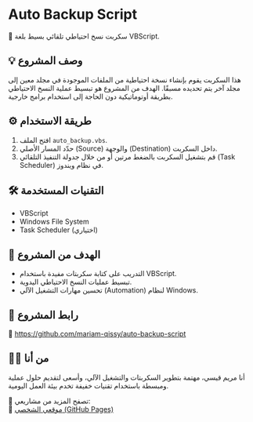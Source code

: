 # Auto Backup Script

📁 سكربت نسخ احتياطي تلقائي بسيط بلغة VBScript.

## 💡 وصف المشروع

هذا السكربت يقوم بإنشاء نسخة احتياطية من الملفات الموجودة في مجلد معين إلى مجلد آخر يتم تحديده مسبقًا. الهدف من المشروع هو تبسيط عملية النسخ الاحتياطي بطريقة أوتوماتيكية دون الحاجة إلى استخدام برامج خارجية.

## ⚙️ طريقة الاستخدام

1. افتح الملف `auto_backup.vbs`.
2. حدّد المسار الأصلي (Source) والوجهة (Destination) داخل السكربت.
3. قم بتشغيل السكربت بالضغط مرتين أو من خلال جدولة التنفيذ التلقائي (Task Scheduler) في نظام ويندوز.

## 🛠️ التقنيات المستخدمة

- VBScript
- Windows File System
- Task Scheduler (اختياري)

## 🎯 الهدف من المشروع

- التدريب على كتابة سكربتات مفيدة باستخدام VBScript.
- تبسيط عمليات النسخ الاحتياطي اليدوية.
- تحسين مهارات التشغيل الآلي (Automation) لنظام Windows.

## 📎 رابط المشروع

🔗 https://github.com/mariam-qissy/auto-backup-script
## 🙋‍♀️ من أنا

أنا مريم قيسي، مهتمة بتطوير السكربتات والتشغيل الآلي، وأسعى لتقديم حلول عملية ومبسطة باستخدام تقنيات خفيفة تخدم بيئة العمل اليومية.

📌 تصفح المزيد من مشاريعي:  
🔗 [موقعي الشخصي (GitHub Pages)](https://mariam-qissy.github.io)
